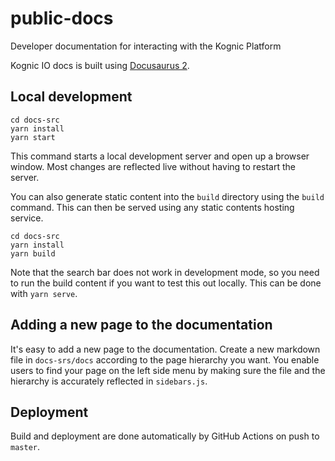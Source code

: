 # public-docs

Developer documentation for interacting with the Kognic Platform

Kognic IO docs is built using [Docusaurus 2](https://v2.docusaurus.io/).

## Local development

```console
cd docs-src
yarn install
yarn start
```

This command starts a local development server and open up a browser window. Most changes are reflected live without
having to restart the server.

You can also generate static content into the `build` directory using the `build` command. This can then be served using
any static contents hosting service.

```console
cd docs-src
yarn install
yarn build
```

Note that the search bar does not work in development mode, so you need to run the build content if you want to test
this out locally. This can be done with `yarn serve`.

## Adding a new page to the documentation

It's easy to add a new page to the documentation. Create a new markdown file in `docs-srs/docs` according to the page
hierarchy you want. You enable users to find your page on the left side menu by making sure the file and the hierarchy
is accurately reflected in `sidebars.js`.

## Deployment

Build and deployment are done automatically by GitHub Actions on push to `master`.

